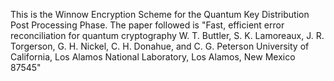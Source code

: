 This is the Winnow Encryption Scheme for the Quantum Key Distribution Post Processing Phase. The paper followed is "Fast, efficient error reconciliation for quantum cryptography
W. T. Buttler, S. K. Lamoreaux, J. R. Torgerson, G. H. Nickel, C. H. Donahue, and C. G. Peterson
University of California, Los Alamos National Laboratory, Los Alamos, New Mexico 87545"
